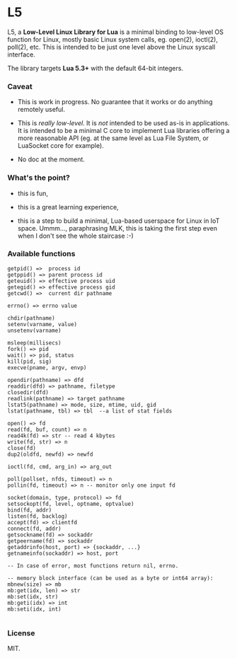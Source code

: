 # L5

L5, a **Low-Level Linux Library for Lua** is a minimal binding to low-level OS function for Linux, mostly basic Linux system calls, eg. open(2), ioctl(2), poll(2), etc. This is intended to be just one level above the Linux syscall interface.

The library targets **Lua 5.3+** with the default 64-bit integers. 

### Caveat

- This is work in progress. No guarantee that it works or do anything remotely useful.

- This is *really low-level*. It is *not* intended to be used as-is in applications. It is intended to be a minimal C core to implement Lua libraries offering a more reasonable API (eg. at the same level as Lua File System, or LuaSocket core for example).

- No doc at the moment.


### What's the point?

- this is fun,

- this is a great learning experience,

- this is a step to build a minimal, Lua-based userspace for Linux in IoT space. Ummm..., paraphrasing MLK, this is taking the first step even when I don't see the whole staircase :-)

### Available functions

```
getpid() =>  process id
getppid() => parent process id
geteuid() => effective process uid
getegid() => effective process gid
getcwd() =>  current dir pathname

errno() => errno value

chdir(pathname)
setenv(varname, value)
unsetenv(varname)

msleep(millisecs)
fork() => pid
wait() => pid, status
kill(pid, sig)
execve(pname, argv, envp)

opendir(pathname) => dfd
readdir(dfd) => pathname, filetype
closedir(dfd)
readlink(pathname) => target pathname
lstat5(pathname) => mode, size, mtime, uid, gid
lstat(pathname, tbl) => tbl  --a list of stat fields

open() => fd
read(fd, buf, count) => n
read4k(fd) => str -- read 4 kbytes
write(fd, str) => n
close(fd)
dup2(oldfd, newfd) => newfd

ioctl(fd, cmd, arg_in) => arg_out

poll(pollset, nfds, timeout) => n
pollin(fd, timeout) => n -- monitor only one input fd

socket(domain, type, protocol) => fd
setsockopt(fd, level, optname, optvalue)
bind(fd, addr)
listen(fd, backlog)
accept(fd) => clientfd
connect(fd, addr)
getsockname(fd) => sockaddr
getpeername(fd) => sockaddr
getaddrinfo(host, port) => {sockaddr, ...}
getnameinfo(sockaddr) => host, port

-- In case of error, most functions return nil, errno.

-- memory block interface (can be used as a byte or int64 array):
mbnew(size) => mb
mb:get(idx, len) => str
mb:set(idx, str)
mb:geti(idx) => int
mb:seti(idx, int)


```



### License

MIT.



